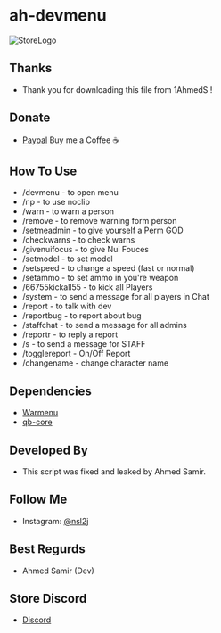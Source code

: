 # ah-devmenu
![StoreLogo](https://media.discordapp.net/attachments/976580916719812639/1289078015489216522/githubbanner.png?ex=66f782f4&is=66f63174&hm=6e7f15e06de6f6f737db2311bac80258b7c713e979668fd402d52c89a225e7a2&=&format=webp&quality=lossless)

## Thanks
- Thank you for downloading this file from 1AhmedS ! 

## Donate
- [Paypal](https://paypal.me/ASamir941) Buy me a Coffee ☕

## How To Use
- /devmenu - to open menu
- /np - to use noclip
- /warn - to warn a person
- /remove - to remove warning form person
- /setmeadmin - to give yourself a Perm GOD 
- /checkwarns - to check warns
- /givenuifocus - to give Nui Fouces
- /setmodel - to set model 
- /setspeed - to change a speed (fast or normal)
- /setammo - to set ammo in you're weapon 
- /66755kickall55 - to kick all Players
- /system - to send a message for all players in Chat
- /report - to talk with dev
- /reportbug - to report about bug
- /staffchat - to send a message for all admins
- /reportr - to reply a report
- /s - to send a message for STAFF
- /togglereport - On/Off Report
- /changename - change character name

## Dependencies
- [Warmenu](https://github.com/warxander/warmenu)
- [qb-core](https://github.com/qbcore-framework/qb-core)

## Developed By
- This script was fixed and leaked by Ahmed Samir. 

## Follow Me
- Instagram: [@nsl2j](https://www.instagram.com/nsl2j)

## Best Regurds
- Ahmed Samir (Dev)

## Store Discord
- [Discord](https://discord.gg/cWZVVkMAcr)
